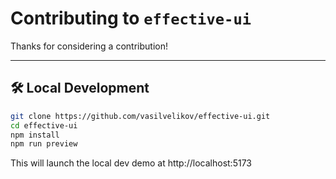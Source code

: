 # Contributing to `effective-ui`

Thanks for considering a contribution!

---

## 🛠 Local Development

```bash
git clone https://github.com/vasilvelikov/effective-ui.git
cd effective-ui
npm install
npm run preview
```

This will launch the local dev demo at http://localhost:5173